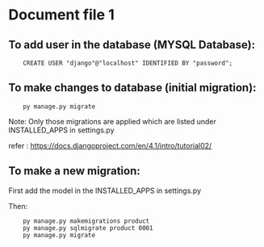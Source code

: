 # Document file 1

## To add user in the database (MYSQL Database):

```
    CREATE USER "django"@"localhost" IDENTIFIED BY "password"; 
```

## To make changes to database (initial migration):

```
    py manage.py migrate
```

Note: Only those migrations are applied which are listed under INSTALLED_APPS in settings.py

refer : <a>https://docs.djangoproject.com/en/4.1/intro/tutorial02/</a>

## To make a new migration:

First add the model in the INSTALLED_APPS in settings.py

Then:

```
    py manage.py makemigrations product
    py manage.py sqlmigrate product 0001
    py manage.py migrate
```